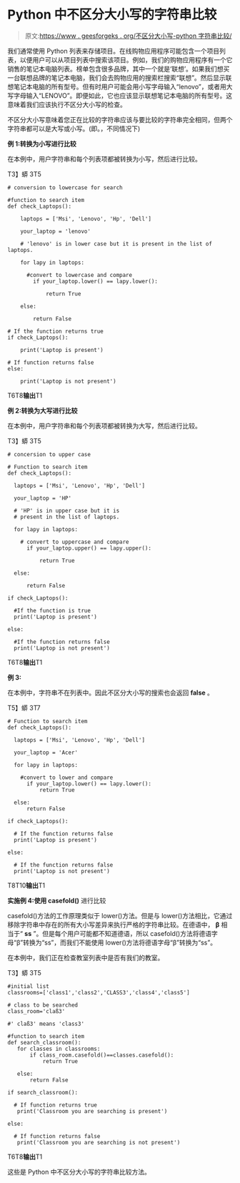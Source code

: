 # Python 中不区分大小写的字符串比较

> 原文:[https://www . geesforgeks . org/不区分大小写-python 字符串比较/](https://www.geeksforgeeks.org/case-insensitive-string-comparison-in-python/)

我们通常使用 Python 列表来存储项目。在线购物应用程序可能包含一个项目列表，以便用户可以从项目列表中搜索该项目。例如，我们的购物应用程序有一个它销售的笔记本电脑列表。榜单包含很多品牌，其中一个就是‘联想’。如果我们想买一台联想品牌的笔记本电脑，我们会去购物应用的搜索栏搜索“联想”。然后显示联想笔记本电脑的所有型号。但有时用户可能会用小写字母输入“lenovo”，或者用大写字母输入“LENOVO”。即便如此，它也应该显示联想笔记本电脑的所有型号。这意味着我们应该执行不区分大小写的检查。

不区分大小写意味着您正在比较的字符串应该与要比较的字符串完全相同，但两个字符串都可以是大写或小写。(即。，不同情况下)

**例 1:转换为小写进行比较**

在本例中，用户字符串和每个列表项都被转换为小写，然后进行比较。

T3】蟒 3T5

```
# conversion to lowercase for search

#function to search item
def check_Laptops():

    laptops = ['Msi', 'Lenovo', 'Hp', 'Dell']

    your_laptop = 'lenovo'

    # 'lenovo' is in lower case but it is present in the list of laptops.

    for lapy in laptops:

      #convert to lowercase and compare
        if your_laptop.lower() == lapy.lower():

            return True

    else:

        return False

# If the function returns true 
if check_Laptops():

    print('Laptop is present')

# If function returns false
else:

    print('Laptop is not present')
```

T6T8**输出**T1

**例 2:转换为大写进行比较**

在本例中，用户字符串和每个列表项都被转换为大写，然后进行比较。

T3】蟒 3T5

```
# concersion to upper case

# Function to search item
def check_Laptops():

  laptops = ['Msi', 'Lenovo', 'Hp', 'Dell']

  your_laptop = 'HP'

  # 'HP' is in upper case but it is
  # present in the list of laptops.

  for lapy in laptops:

    # convert to uppercase and compare
      if your_laptop.upper() == lapy.upper():

          return True

  else:

      return False

if check_Laptops():

  #If the function is true
  print('Laptop is present')

else:

  #If the function returns false
  print('Laptop is not present')
```

T6T8**输出**T1

**例 3:**

在本例中，字符串不在列表中。因此不区分大小写的搜索也会返回 **false** 。

T5】蟒 3T7

```
# Function to search item
def check_Laptops():

  laptops = ['Msi', 'Lenovo', 'Hp', 'Dell']

  your_laptop = 'Acer'

  for lapy in laptops:

    #convert to lower and compare
      if your_laptop.lower() == lapy.lower():
          return True

  else:
      return False

if check_Laptops():

  # If the function returns false
  print('Laptop is present')

else:

  # If the function returns false
  print('Laptop is not present')
```

T8T10**输出**T1

**实施例 4:使用 casefold()** 进行比较

casefold()方法的工作原理类似于 lower()方法。但是与 lower()方法相比，它通过移除字符串中存在的所有大小写差异来执行严格的字符串比较。在德语中， **β** 相当于“ **ss** ”。但是每个用户可能都不知道德语，所以 casefold()方法将德语字母“β”转换为“ss”，而我们不能使用 lower()方法将德语字母“β”转换为“ss”。

在本例中，我们正在检查教室列表中是否有我们的教室。

T3】蟒 3T5

```
#initial list
classrooms=['class1','class2','CLASS3','class4','class5']

# class to be searched
class_room='claß3'

#' claß3' means 'class3'

#function to search item
def search_classroom():
   for classes in classrooms:
       if class_room.casefold()==classes.casefold():
           return True

   else:
       return False

if search_classroom():

  # If function returns true
   print('Classroom you are searching is present')

else:

  # If function returns false
   print('Classroom you are searching is not present')
```

T6T8**输出**T1

这些是 Python 中不区分大小写的字符串比较方法。